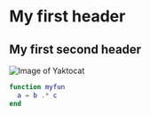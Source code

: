 # My first header

## My first second header

![Image of Yaktocat](https://octodex.github.com/images/yaktocat.png)

```matlab
function myfun
  a = b .* c
end
```
